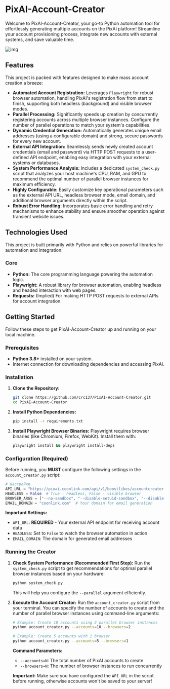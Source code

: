 # PixAI-Account-Creator

Welcome to PixAI-Account-Creator, your go-to Python automation tool for effortlessly generating multiple accounts on the PixAI platform!
Streamline your account provisioning process, integrate new accounts with external systems, and save valuable time.

![img](https://raw.coonlink.com/cloud/photo_5974064291013316193_x.jpg)

## Features

This project is packed with features designed to make mass account creation a breeze:
*  **Automated Account Registration:** Leverages `Playwright` for robust browser automation, handling PixAI's registration flow from start to finish, supporting both headless (background) and visible browser modes.
*  **Parallel Processing:** Significantly speeds up creation by concurrently registering accounts across multiple browser instances. Configure the number of parallel operations to match your system's capabilities.
*  **Dynamic Credential Generation:** Automatically generates unique email addresses (using a configurable domain) and strong, secure passwords for every new account.
*  **External API Integration:** Seamlessly sends newly created account credentials (email and password) via HTTP POST requests to a user-defined API endpoint, enabling easy integration with your external systems or databases.
*  **System Performance Analysis:** Includes a dedicated `system_check.py` script that analyzes your host machine's CPU, RAM, and GPU to recommend the optimal number of parallel browser instances for maximum efficiency.
*  **Highly Configurable:** Easily customize key operational parameters such as the external API URL, headless browser mode, email domain, and additional browser arguments directly within the script.
*  **Robust Error Handling:** Incorporates basic error handling and retry mechanisms to enhance stability and ensure smoother operation against transient website issues.

## Technologies Used

This project is built primarily with Python and relies on powerful libraries for automation and integration:

### Core
*   **Python:** The core programming language powering the automation logic.
*   **Playwright:** A robust library for browser automation, enabling headless and headed interaction with web pages.
*   **Requests:** (Implied) For making HTTP POST requests to external APIs for account integration.

## Getting Started

Follow these steps to get PixAI-Account-Creator up and running on your local machine.

### Prerequisites

*   **Python 3.8+** installed on your system.
*   Internet connection for downloading dependencies and accessing PixAI.

### Installation

1.  **Clone the Repository:**
    ```bash
    git clone https://github.com/crc137/PixAI-Account-Creator.git
    cd PixAI-Account-Creator
    ```
2.  **Install Python Dependencies:**
    ```bash
    pip install -r requirements.txt
    ```
3.  **Install Playwright Browser Binaries:**
    Playwright requires browser binaries (like Chromium, Firefox, WebKit). Install them with:
    ```bash
    playwright install && playwright install-deps
    ```

### Configuration (Required)

Before running, you **MUST** configure the following settings in the `account_creator.py` script:

```python
# Настройки
API_URL = "https://pixai.coonlink.com/api/v1/boostlikes/accountcreator-add"  # YOUR API URL
HEADLESS = False  # True - headless, False - visible browser
BROWSER_ARGS = ["--no-sandbox", "--disable-setuid-sandbox", "--disable-dev-shm-usage"]
EMAIL_DOMAIN = "coonlink.com"  # Your domain for email generation
```

**Important Settings:**
*   `API_URL`: **REQUIRED** - Your external API endpoint for receiving account data
*   `HEADLESS`: Set to `False` to watch the browser automation in action
*   `EMAIL_DOMAIN`: The domain for generated email addresses

### Running the Creator

1.  **Check System Performance (Recommended First Step):**
    Run the `system_check.py` script to get recommendations for optimal parallel browser instances based on your hardware:
    ```bash
    python system_check.py
    ```
    This will help you configure the `--parallel` argument efficiently.

2.  **Execute the Account Creator:**
    Run the `account_creator.py` script from your terminal. You can specify the number of accounts to create and the number of parallel browser instances using command-line arguments:

    ```bash
    # Example: Create 10 accounts using 2 parallel browser instances
    python account_creator.py --accounts=10 --browsers=2

    # Example: Create 5 accounts with 1 browser
    python account_creator.py --accounts=5 --browsers=1
    ```
    
    **Command Parameters:**
    *   `--accounts=N`: The total number of PixAI accounts to create
    *   `--browsers=N`: The number of browser instances to run concurrently
    
    **Important:** Make sure you have configured the `API_URL` in the script before running, otherwise accounts won't be saved to your server!
